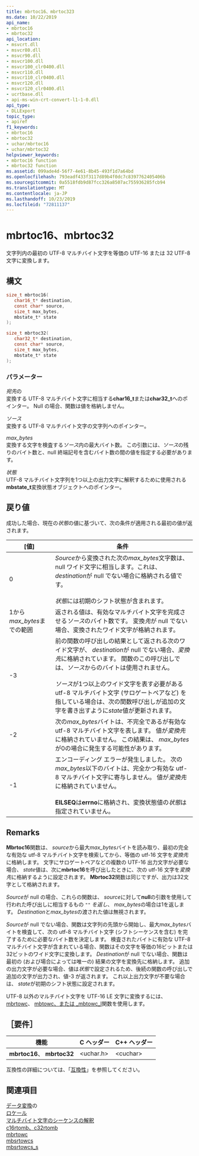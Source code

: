 ```yaml
---
title: mbrtoc16、mbrtoc323
ms.date: 10/22/2019
api_name:
- mbrtoc16
- mbrtoc32
api_location:
- msvcrt.dll
- msvcr80.dll
- msvcr90.dll
- msvcr100.dll
- msvcr100_clr0400.dll
- msvcr110.dll
- msvcr110_clr0400.dll
- msvcr120.dll
- msvcr120_clr0400.dll
- ucrtbase.dll
- api-ms-win-crt-convert-l1-1-0.dll
api_type:
- DLLExport
topic_type:
- apiref
f1_keywords:
- mbrtoc16
- mbrtoc32
- uchar/mbrtoc16
- uchar/mbrtoc32
helpviewer_keywords:
- mbrtoc16 function
- mbrtoc32 function
ms.assetid: 099ade4d-56f7-4e61-8b45-493f1d7a64bd
ms.openlocfilehash: 793eadf433f3117d89b4f0dc7c8397762405406b
ms.sourcegitcommit: 0a5518fdb9d87fcc326a8507ac755936285fcb94
ms.translationtype: MT
ms.contentlocale: ja-JP
ms.lasthandoff: 10/23/2019
ms.locfileid: "72811137"
---
```

# <a name="mbrtoc16-mbrtoc32"></a>mbrtoc16、mbrtoc32

文字列内の最初の UTF-8 マルチバイト文字を等価の UTF-16 または 32 UTF-8 文字に変換します。

## <a name="syntax"></a>構文

```C
size_t mbrtoc16(
   char16_t* destination,
   const char* source,
   size_t max_bytes,
   mbstate_t* state
);

size_t mbrtoc32(
   char32_t* destination,
   const char* source,
   size_t max_bytes,
   mbstate_t* state
);
```

### <a name="parameters"></a>パラメーター

*宛先*の\
変換する UTF-8 マルチバイト文字に相当する**char16_t**または**char32_t**へのポインター。 Null の場合、関数は値を格納しません。

*ソース*\
変換する UTF-8 マルチバイト文字の文字列へのポインター。

*max_bytes*\
変換する文字を検査する*ソース*内の最大バイト数。 この引数には、*ソース*の残りのバイト数と、null 終端記号を含むバイト数の間の値を指定する必要があります。

*状態*\
UTF-8 マルチバイト文字列を1つ以上の出力文字に解釈するために使用される**mbstate_t**変換状態オブジェクトへのポインター。

## <a name="return-value"></a>戻り値

成功した場合、現在の*状態*の値に基づいて、次の条件が適用される最初の値が返されます。

|[値]|条件|
|-----------|---------------|
|0|*Source*から変換された次の*max_bytes*文字数は、null ワイド文字に相当します。これは、 *destination*が null でない場合に格納される値です。<br /><br /> *状態*には初期のシフト状態が含まれます。|
|1から*max_bytes*までの範囲|返される値は、有効なマルチバイト文字を完成させる*ソース*のバイト数です。 変換*先*が null でない場合、変換されたワイド文字が格納されます。|
|-3|前の関数の呼び出しの結果として返される次のワイド文字が、 *destination*が null でない場合、*変換先*に格納されています。 関数のこの呼び出しでは、*ソース*からのバイトは使用されません。<br /><br /> *ソース*が1つ以上のワイド文字を表す必要がある utf-8 マルチバイト文字 (サロゲートペアなど) を指している場合は、次の関数呼び出しが追加の文字を書き出すように*state*値が更新されます。|
|-2|次の*max_bytes*バイトは、不完全であるが有効な utf-8 マルチバイト文字を表します。 値が*変換先*に格納されていません。 この結果は、 *max_bytes*が0の場合に発生する可能性があります。|
|-1|エンコーディング エラーが発生しました。 次の*max_bytes*以下のバイトは、完全かつ有効な utf-8 マルチバイト文字に寄与しません。 値が*変換先*に格納されていません。<br /><br /> **EILSEQ**は**errno**に格納され、変換状態値の*状態*は指定されていません。|

## <a name="remarks"></a>Remarks

**Mbrtoc16**関数は、 *source*から最大*max_bytes*バイトを読み取り、最初の完全な有効な utf-8 マルチバイト文字を検索してから、等価の utf-16 文字を*変換先*に格納します。 文字にサロゲートペアなどの複数の UTF-16 出力文字が必要な場合、 *state*値は、次に**mbrtoc16**を呼び出したときに、次の utf-16 文字を*変換先*に格納するように設定されます。 **Mbrtoc32**関数は同じですが、出力は32文字として格納されます。

*Source*が null の場合、これらの関数は、 *source*に対して**null**の引数を使用して行われた呼び出しに相当するもの *`""` を返し*、 *max_bytes*の場合は1を返します。 *Destination*と*max_bytes*の渡された値は無視されます。

*Source*が null でない場合、関数は文字列の先頭から開始し、最大*max_bytes*バイトを検査して、次の utf-8 マルチバイト文字 (シフトシーケンスを含む) を完了するために必要なバイト数を決定します。 検査されたバイトに有効な UTF-8 マルチバイト文字が含まれている場合、関数はその文字を等価の16ビットまたは32ビットのワイド文字に変換します。 *Destination*が null でない場合、関数は最初の (および場合によっては唯一の) 結果の文字を変換先に格納します。 追加の出力文字が必要な場合、値は*状態*で設定されるため、後続の関数の呼び出しで追加の文字が出力され、値-3 が返されます。 これ以上出力文字が不要な場合は、 *state*が初期のシフト状態に設定されます。

UTF-8 以外のマルチバイト文字を UTF-16 LE 文字に変換するには、 [mbrtowc](mbrtowc.md)、 [mbtowc、または _mbtowc_l](mbtowc-mbtowc-l.md)関数を使用します。

## <a name="requirements"></a>［要件］

|機能|C ヘッダー|C++ ヘッダー|
|--------------|--------------|------------------|
|**mbrtoc16**、 **mbrtoc32**|\<uchar.h>|\<cuchar>|

互換性の詳細については、「[互換性](../compatibility.md)」を参照してください。

## <a name="see-also"></a>関連項目

[データ変換](../data-conversion.md)の\
[ロケール](../locale.md)\
[マルチバイト文字のシーケンスの解釈](../interpretation-of-multibyte-character-sequences.md)\
[c16rtomb、c32rtomb](c16rtomb-c32rtomb1.md)\
[mbrtowc](mbrtowc.md)\
[mbsrtowcs](mbsrtowcs.md)\
[mbsrtowcs_s](mbsrtowcs-s.md)
